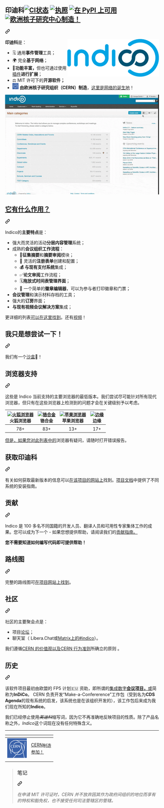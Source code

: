 <div class="Box-sc-g0xbh4-0 bJMeLZ js-snippet-clipboard-copy-unpositioned" data-hpc="true"><article class="markdown-body entry-content container-lg" itemprop="text"><div class="markdown-heading" dir="auto"><h1 tabindex="-1" class="heading-element" dir="auto"><font style="vertical-align: inherit;"><font style="vertical-align: inherit;">印迪科</font></font><a target="_blank" rel="noopener noreferrer" href="https://github.com/indico/indico/workflows/CI/badge.svg"><img src="https://github.com/indico/indico/workflows/CI/badge.svg" alt="CI状态" style="max-width: 100%;"></a> <a href="https://github.com/indico/indico/blob/master/LICENSE"><img src="https://camo.githubusercontent.com/eea8b87a995a58e48ac555e8b24ac6346062324148692197a811515f45d897cb/68747470733a2f2f696d672e736869656c64732e696f2f6769746875622f6c6963656e73652f696e6469636f2f696e6469636f2e737667" alt="执照" data-canonical-src="https://img.shields.io/github/license/indico/indico.svg" style="max-width: 100%;"></a> <a href="https://pypi.python.org/pypi/indico/" rel="nofollow"><img src="https://camo.githubusercontent.com/287a31fe7efd8ee8ddeb03a1e3c06c345dd1947bed5c4cbdef61f81076250ea8/68747470733a2f2f696d672e736869656c64732e696f2f707970692f762f696e6469636f2e737667" alt="在 PyPI 上可用" data-canonical-src="https://img.shields.io/pypi/v/indico.svg" style="max-width: 100%;"></a> <a href="https://home.cern" rel="nofollow"><img src="https://camo.githubusercontent.com/d8a3d1b52c0fb75ea15f480bc0c7de1e6141a78e13c6c2e79e7eb88bd720e333/68747470733a2f2f696d672e736869656c64732e696f2f62616467652f4345524e2d4f70656e253230536f757263652d2532333239383062392e737667" alt="欧洲核子研究中心制造！" data-canonical-src="https://img.shields.io/badge/CERN-Open%20Source-%232980b9.svg" style="max-width: 100%;"></a></h1><a id="user-content-indico----" class="anchor" aria-label="永久链接： 印迪科" href="#indico----"><svg class="octicon octicon-link" viewBox="0 0 16 16" version="1.1" width="16" height="16" aria-hidden="true"><path d="m7.775 3.275 1.25-1.25a3.5 3.5 0 1 1 4.95 4.95l-2.5 2.5a3.5 3.5 0 0 1-4.95 0 .751.751 0 0 1 .018-1.042.751.751 0 0 1 1.042-.018 1.998 1.998 0 0 0 2.83 0l2.5-2.5a2.002 2.002 0 0 0-2.83-2.83l-1.25 1.25a.751.751 0 0 1-1.042-.018.751.751 0 0 1-.018-1.042Zm-4.69 9.64a1.998 1.998 0 0 0 2.83 0l1.25-1.25a.751.751 0 0 1 1.042.018.751.751 0 0 1 .018 1.042l-1.25 1.25a3.5 3.5 0 1 1-4.95-4.95l2.5-2.5a3.5 3.5 0 0 1 4.95 0 .751.751 0 0 1-.018 1.042.751.751 0 0 1-1.042.018 1.998 1.998 0 0 0-2.83 0l-2.5 2.5a1.998 1.998 0 0 0 0 2.83Z"></path></svg></a></div>
<p dir="auto"><a target="_blank" rel="noopener noreferrer" href="https://github.com/indico/indico/raw/master/indico/web/static/images/logo_indico.png"><img src="https://github.com/indico/indico/raw/master/indico/web/static/images/logo_indico.png" align="right" width="300" style="width: 300px; max-width: 100%;"></a></p>
<p dir="auto"><strong><font style="vertical-align: inherit;"><font style="vertical-align: inherit;">印迪科</font></font></strong><font style="vertical-align: inherit;"><font style="vertical-align: inherit;">是：</font></font></p>
<ul dir="auto">
<li><font style="vertical-align: inherit;"><font style="vertical-align: inherit;">🗓 通用</font></font><strong><font style="vertical-align: inherit;"><font style="vertical-align: inherit;">事件管理</font></font></strong><font style="vertical-align: inherit;"><font style="vertical-align: inherit;">工具；</font></font></li>
<li><font style="vertical-align: inherit;"><font style="vertical-align: inherit;">🌍 完全</font></font><strong><font style="vertical-align: inherit;"><font style="vertical-align: inherit;">基于网络</font></font></strong><font style="vertical-align: inherit;"><font style="vertical-align: inherit;">；</font></font></li>
<li><font style="vertical-align: inherit;"><font style="vertical-align: inherit;">🧩</font></font><strong><font style="vertical-align: inherit;"><font style="vertical-align: inherit;">功能丰富，</font></font></strong><font style="vertical-align: inherit;"><font style="vertical-align: inherit;">但也可</font><font style="vertical-align: inherit;">通过使用</font><a href="https://docs.getindico.io/en/stable/plugins/" rel="nofollow"><font style="vertical-align: inherit;">插件</font></a></font><strong><font style="vertical-align: inherit;"><font style="vertical-align: inherit;">进行扩展</font></font></strong><font style="vertical-align: inherit;"><font style="vertical-align: inherit;">；</font></font><a href="https://docs.getindico.io/en/stable/plugins/" rel="nofollow"><font style="vertical-align: inherit;"></font></a><font style="vertical-align: inherit;"></font></li>
<li><font style="vertical-align: inherit;"><font style="vertical-align: inherit;">⚖️ </font><font style="vertical-align: inherit;">MIT 许可下的</font></font><strong><font style="vertical-align: inherit;"><font style="vertical-align: inherit;">开源软件；</font></font></strong><font style="vertical-align: inherit;"></font></li>
<li><a target="_blank" rel="noopener noreferrer nofollow" href="https://raw.githubusercontent.com/indico/assets/master/cern_badge.png"><img src="https://raw.githubusercontent.com/indico/assets/master/cern_badge.png" width="20" style="max-width: 100%;"></a> <strong><font style="vertical-align: inherit;"><font style="vertical-align: inherit;">由欧洲核子研究组织（CERN）制造</font></font></strong><font style="vertical-align: inherit;"><font style="vertical-align: inherit;">，</font></font><a href="https://home.cern/science/computing/birth-web" rel="nofollow"><font style="vertical-align: inherit;"><font style="vertical-align: inherit;">这里是网络的诞生地</font></font></a><font style="vertical-align: inherit;"><font style="vertical-align: inherit;">！</font></font></li>
</ul>
<p dir="auto"><animated-image data-catalyst=""><a target="_blank" rel="noopener noreferrer nofollow" href="https://raw.githubusercontent.com/indico/indico/master/sneakpeek.gif" data-target="animated-image.originalLink"><img src="https://raw.githubusercontent.com/indico/indico/master/sneakpeek.gif" alt="Indico 一览" style="max-width: 100%; display: inline-block;" data-target="animated-image.originalImage"></a>
      <span class="AnimatedImagePlayer" data-target="animated-image.player" hidden="">
        <a data-target="animated-image.replacedLink" class="AnimatedImagePlayer-images" href="https://raw.githubusercontent.com/indico/indico/master/sneakpeek.gif" target="_blank">
          
      
<div class="markdown-heading" dir="auto"><h2 tabindex="-1" class="heading-element" dir="auto"><font style="vertical-align: inherit;"><font style="vertical-align: inherit;">它有什么作用？</font></font></h2><a id="user-content-what-does-it-do" class="anchor" aria-label="永久链接： 它有什么作用？" href="#what-does-it-do"><svg class="octicon octicon-link" viewBox="0 0 16 16" version="1.1" width="16" height="16" aria-hidden="true"><path d="m7.775 3.275 1.25-1.25a3.5 3.5 0 1 1 4.95 4.95l-2.5 2.5a3.5 3.5 0 0 1-4.95 0 .751.751 0 0 1 .018-1.042.751.751 0 0 1 1.042-.018 1.998 1.998 0 0 0 2.83 0l2.5-2.5a2.002 2.002 0 0 0-2.83-2.83l-1.25 1.25a.751.751 0 0 1-1.042-.018.751.751 0 0 1-.018-1.042Zm-4.69 9.64a1.998 1.998 0 0 0 2.83 0l1.25-1.25a.751.751 0 0 1 1.042.018.751.751 0 0 1 .018 1.042l-1.25 1.25a3.5 3.5 0 1 1-4.95-4.95l2.5-2.5a3.5 3.5 0 0 1 4.95 0 .751.751 0 0 1-.018 1.042.751.751 0 0 1-1.042.018 1.998 1.998 0 0 0-2.83 0l-2.5 2.5a1.998 1.998 0 0 0 0 2.83Z"></path></svg></a></div>
<p dir="auto"><font style="vertical-align: inherit;"><font style="vertical-align: inherit;">Indico的</font></font><strong><font style="vertical-align: inherit;"><font style="vertical-align: inherit;">主要特点</font></font></strong><font style="vertical-align: inherit;"><font style="vertical-align: inherit;">是：</font></font></p>
<ul dir="auto">
<li><font style="vertical-align: inherit;"><font style="vertical-align: inherit;">强大而灵活的活动</font></font><strong><font style="vertical-align: inherit;"><font style="vertical-align: inherit;">分层内容管理</font></font></strong><font style="vertical-align: inherit;"><font style="vertical-align: inherit;">系统；</font></font></li>
<li><font style="vertical-align: inherit;"><font style="vertical-align: inherit;">成熟的</font></font><strong><font style="vertical-align: inherit;"><font style="vertical-align: inherit;">会议组织工作流程</font></font></strong><font style="vertical-align: inherit;"><font style="vertical-align: inherit;">：
</font></font><ul dir="auto">
<li><font style="vertical-align: inherit;"><font style="vertical-align: inherit;">📢</font></font><strong><font style="vertical-align: inherit;"><font style="vertical-align: inherit;">征集摘要</font></font></strong><font style="vertical-align: inherit;"><font style="vertical-align: inherit;">和</font></font><strong><font style="vertical-align: inherit;"><font style="vertical-align: inherit;">摘要审阅</font></font></strong><font style="vertical-align: inherit;"><font style="vertical-align: inherit;">模块；</font></font></li>
<li><font style="vertical-align: inherit;"><font style="vertical-align: inherit;">📝 灵活的</font></font><strong><font style="vertical-align: inherit;"><font style="vertical-align: inherit;">注册表单</font></font></strong><font style="vertical-align: inherit;"><font style="vertical-align: inherit;">创建和配置；</font></font></li>
<li><font style="vertical-align: inherit;"></font><strong><font style="vertical-align: inherit;"><font style="vertical-align: inherit;">💰 与现有支付系统</font></font></strong><font style="vertical-align: inherit;"><font style="vertical-align: inherit;">集成</font><font style="vertical-align: inherit;">；</font></font></li>
<li><font style="vertical-align: inherit;"><font style="vertical-align: inherit;">✅</font></font><strong><font style="vertical-align: inherit;"><font style="vertical-align: inherit;">论文审阅</font></font></strong><font style="vertical-align: inherit;"><font style="vertical-align: inherit;">工作流程；</font></font></li>
<li><font style="vertical-align: inherit;"><font style="vertical-align: inherit;">🗓</font></font><strong><font style="vertical-align: inherit;"><font style="vertical-align: inherit;">拖放式时间表管理界面</font></font></strong><font style="vertical-align: inherit;"><font style="vertical-align: inherit;">；</font></font></li>
<li><font style="vertical-align: inherit;"><font style="vertical-align: inherit;">🎫 一个简单的</font></font><strong><font style="vertical-align: inherit;"><font style="vertical-align: inherit;">徽章编辑器</font></font></strong><font style="vertical-align: inherit;"><font style="vertical-align: inherit;">，可以为参与者打印徽章和门票；</font></font></li>
</ul>
</li>
<li><font style="vertical-align: inherit;"></font><strong><font style="vertical-align: inherit;"><font style="vertical-align: inherit;">会议管理</font></font></strong><font style="vertical-align: inherit;"><font style="vertical-align: inherit;">和演示材料存档的</font><font style="vertical-align: inherit;">工具；</font></font></li>
<li><font style="vertical-align: inherit;"><font style="vertical-align: inherit;">强大的</font></font><strong><font style="vertical-align: inherit;"><font style="vertical-align: inherit;">订房</font></font></strong><font style="vertical-align: inherit;"><font style="vertical-align: inherit;">界面；</font></font></li>
<li><font style="vertical-align: inherit;"></font><strong><font style="vertical-align: inherit;"><font style="vertical-align: inherit;">与现有视频会议解决方案</font></font></strong><font style="vertical-align: inherit;"><font style="vertical-align: inherit;">集成</font><font style="vertical-align: inherit;">；</font></font></li>
</ul>
<p dir="auto"><font style="vertical-align: inherit;"><font style="vertical-align: inherit;">更详细的列表</font></font><a href="https://getindico.io/features/" rel="nofollow"><font style="vertical-align: inherit;"><font style="vertical-align: inherit;">可以在这里找到</font></font></a><font style="vertical-align: inherit;"><font style="vertical-align: inherit;">。还有</font></font><a href="https://www.youtube.com/watch?v=yo8rgg9dOcc" rel="nofollow"><font style="vertical-align: inherit;"><font style="vertical-align: inherit;">视频</font></font></a><font style="vertical-align: inherit;"><font style="vertical-align: inherit;">！</font></font></p>
<div class="markdown-heading" dir="auto"><h2 tabindex="-1" class="heading-element" dir="auto"><font style="vertical-align: inherit;"><font style="vertical-align: inherit;">我只是想尝试一下！</font></font></h2><a id="user-content-i-just-want-to-try-it-out" class="anchor" aria-label="永久链接：我只是想尝试一下！" href="#i-just-want-to-try-it-out"><svg class="octicon octicon-link" viewBox="0 0 16 16" version="1.1" width="16" height="16" aria-hidden="true"><path d="m7.775 3.275 1.25-1.25a3.5 3.5 0 1 1 4.95 4.95l-2.5 2.5a3.5 3.5 0 0 1-4.95 0 .751.751 0 0 1 .018-1.042.751.751 0 0 1 1.042-.018 1.998 1.998 0 0 0 2.83 0l2.5-2.5a2.002 2.002 0 0 0-2.83-2.83l-1.25 1.25a.751.751 0 0 1-1.042-.018.751.751 0 0 1-.018-1.042Zm-4.69 9.64a1.998 1.998 0 0 0 2.83 0l1.25-1.25a.751.751 0 0 1 1.042.018.751.751 0 0 1 .018 1.042l-1.25 1.25a3.5 3.5 0 1 1-4.95-4.95l2.5-2.5a3.5 3.5 0 0 1 4.95 0 .751.751 0 0 1-.018 1.042.751.751 0 0 1-1.042.018 1.998 1.998 0 0 0-2.83 0l-2.5 2.5a1.998 1.998 0 0 0 0 2.83Z"></path></svg></a></div>
<p dir="auto"><font style="vertical-align: inherit;"><font style="vertical-align: inherit;">我们有一个</font></font><a href="https://sandbox.getindico.io" rel="nofollow"><font style="vertical-align: inherit;"><font style="vertical-align: inherit;">沙盒</font></font></a><font style="vertical-align: inherit;"><font style="vertical-align: inherit;">🧪！</font></font></p>
<div class="markdown-heading" dir="auto"><h2 tabindex="-1" class="heading-element" dir="auto"><font style="vertical-align: inherit;"><font style="vertical-align: inherit;">浏览器支持</font></font></h2><a id="user-content-browser-support" class="anchor" aria-label="永久链接：浏览器支持" href="#browser-support"><svg class="octicon octicon-link" viewBox="0 0 16 16" version="1.1" width="16" height="16" aria-hidden="true"><path d="m7.775 3.275 1.25-1.25a3.5 3.5 0 1 1 4.95 4.95l-2.5 2.5a3.5 3.5 0 0 1-4.95 0 .751.751 0 0 1 .018-1.042.751.751 0 0 1 1.042-.018 1.998 1.998 0 0 0 2.83 0l2.5-2.5a2.002 2.002 0 0 0-2.83-2.83l-1.25 1.25a.751.751 0 0 1-1.042-.018.751.751 0 0 1-.018-1.042Zm-4.69 9.64a1.998 1.998 0 0 0 2.83 0l1.25-1.25a.751.751 0 0 1 1.042.018.751.751 0 0 1 .018 1.042l-1.25 1.25a3.5 3.5 0 1 1-4.95-4.95l2.5-2.5a3.5 3.5 0 0 1 4.95 0 .751.751 0 0 1-.018 1.042.751.751 0 0 1-1.042.018 1.998 1.998 0 0 0-2.83 0l-2.5 2.5a1.998 1.998 0 0 0 0 2.83Z"></path></svg></a></div>
<p dir="auto"><font style="vertical-align: inherit;"><font style="vertical-align: inherit;">这些是 Indico 当前支持的主要浏览器的最低版本。我们尝试尽可能针对所有现代浏览器，但只有在这些浏览器上检测到的问题才会在关键级别予以考虑。</font></font></p>

<table>
<thead>
<tr>
<th align="center"><a target="_blank" rel="noopener noreferrer nofollow" href="https://raw.githubusercontent.com/alrra/browser-logos/master/src/firefox/firefox_48x48.png"><img src="https://raw.githubusercontent.com/alrra/browser-logos/master/src/firefox/firefox_48x48.png" alt="火狐浏览器" width="24px" height="24px" style="max-width: 100%;"></a><br><font style="vertical-align: inherit;"><font style="vertical-align: inherit;">火狐浏览器</font></font></th>
<th align="center"><a target="_blank" rel="noopener noreferrer nofollow" href="https://raw.githubusercontent.com/alrra/browser-logos/master/src/chrome/chrome_48x48.png"><img src="https://raw.githubusercontent.com/alrra/browser-logos/master/src/chrome/chrome_48x48.png" alt="铬合金" width="24px" height="24px" style="max-width: 100%;"></a><br><font style="vertical-align: inherit;"><font style="vertical-align: inherit;">铬合金</font></font></th>
<th align="center"><a target="_blank" rel="noopener noreferrer nofollow" href="https://raw.githubusercontent.com/alrra/browser-logos/master/src/safari/safari_48x48.png"><img src="https://raw.githubusercontent.com/alrra/browser-logos/master/src/safari/safari_48x48.png" alt="苹果浏览器" width="24px" height="24px" style="max-width: 100%;"></a><br><font style="vertical-align: inherit;"><font style="vertical-align: inherit;">苹果浏览器</font></font></th>
<th align="center"><a target="_blank" rel="noopener noreferrer nofollow" href="https://raw.githubusercontent.com/alrra/browser-logos/master/src/edge/edge_48x48.png"><img src="https://raw.githubusercontent.com/alrra/browser-logos/master/src/edge/edge_48x48.png" alt="边缘" width="24px" height="24px" style="max-width: 100%;"></a><br><font style="vertical-align: inherit;"><font style="vertical-align: inherit;">边缘</font></font></th>
</tr>
</thead>
<tbody>
<tr>
<td align="center"><font style="vertical-align: inherit;"><font style="vertical-align: inherit;">78+</font></font></td>
<td align="center"><font style="vertical-align: inherit;"><font style="vertical-align: inherit;">83+</font></font></td>
<td align="center"><font style="vertical-align: inherit;"><font style="vertical-align: inherit;">13+</font></font></td>
<td align="center"><font style="vertical-align: inherit;"><font style="vertical-align: inherit;">17+</font></font></td>
</tr>
</tbody>
</table>
<p dir="auto"><font style="vertical-align: inherit;"></font><a href="https://browserl.ist/?q=and_chr%2084%2C%20and_ff%2068%2C%20chrome%2084%2C%20chrome%2083%2C%20chrome%2081%2C%20edge%2084%2C%20edge%2083%2C%20edge%2018%2C%20edge%2017%2C%20firefox%2079%2C%20firefox%2078%2C%20firefox%2077%2C%20firefox%2068%2C%20ios_saf%2013.4-13.5%2C%20ios_saf%2013.3%2C%20safari%2013.1%2C%20safari%2013%2C%20samsung%2011.1-11.2" rel="nofollow"><font style="vertical-align: inherit;"><font style="vertical-align: inherit;">但是，如果您对此列表中的</font></font></a><font style="vertical-align: inherit;"><font style="vertical-align: inherit;">浏览器有疑问</font><font style="vertical-align: inherit;">，请随时打开错误报告。</font></font></p>

<div class="markdown-heading" dir="auto"><h2 tabindex="-1" class="heading-element" dir="auto"><font style="vertical-align: inherit;"><font style="vertical-align: inherit;">获取印迪科</font></font></h2><a id="user-content-getting-indico" class="anchor" aria-label="永久链接：获取 Indico" href="#getting-indico"><svg class="octicon octicon-link" viewBox="0 0 16 16" version="1.1" width="16" height="16" aria-hidden="true"><path d="m7.775 3.275 1.25-1.25a3.5 3.5 0 1 1 4.95 4.95l-2.5 2.5a3.5 3.5 0 0 1-4.95 0 .751.751 0 0 1 .018-1.042.751.751 0 0 1 1.042-.018 1.998 1.998 0 0 0 2.83 0l2.5-2.5a2.002 2.002 0 0 0-2.83-2.83l-1.25 1.25a.751.751 0 0 1-1.042-.018.751.751 0 0 1-.018-1.042Zm-4.69 9.64a1.998 1.998 0 0 0 2.83 0l1.25-1.25a.751.751 0 0 1 1.042.018.751.751 0 0 1 .018 1.042l-1.25 1.25a3.5 3.5 0 1 1-4.95-4.95l2.5-2.5a3.5 3.5 0 0 1 4.95 0 .751.751 0 0 1-.018 1.042.751.751 0 0 1-1.042.018 1.998 1.998 0 0 0-2.83 0l-2.5 2.5a1.998 1.998 0 0 0 0 2.83Z"></path></svg></a></div>
<p dir="auto"><font style="vertical-align: inherit;"><font style="vertical-align: inherit;">有关如何获取最新版本的信息可以</font></font><a href="https://getindico.io/getting-started/" rel="nofollow"><font style="vertical-align: inherit;"><font style="vertical-align: inherit;">在该项目的网站上</font></font></a><font style="vertical-align: inherit;"><font style="vertical-align: inherit;">找到。</font></font><a href="https://docs.getindico.io/en/stable/installation/" rel="nofollow"><font style="vertical-align: inherit;"><font style="vertical-align: inherit;">项目文档</font></font></a><font style="vertical-align: inherit;"><font style="vertical-align: inherit;">中提供了不同系统的安装指南</font><font style="vertical-align: inherit;">。</font></font></p>
<div class="markdown-heading" dir="auto"><h2 tabindex="-1" class="heading-element" dir="auto"><font style="vertical-align: inherit;"><font style="vertical-align: inherit;">贡献</font></font></h2><a id="user-content-contributing" class="anchor" aria-label="永久链接：贡献" href="#contributing"><svg class="octicon octicon-link" viewBox="0 0 16 16" version="1.1" width="16" height="16" aria-hidden="true"><path d="m7.775 3.275 1.25-1.25a3.5 3.5 0 1 1 4.95 4.95l-2.5 2.5a3.5 3.5 0 0 1-4.95 0 .751.751 0 0 1 .018-1.042.751.751 0 0 1 1.042-.018 1.998 1.998 0 0 0 2.83 0l2.5-2.5a2.002 2.002 0 0 0-2.83-2.83l-1.25 1.25a.751.751 0 0 1-1.042-.018.751.751 0 0 1-.018-1.042Zm-4.69 9.64a1.998 1.998 0 0 0 2.83 0l1.25-1.25a.751.751 0 0 1 1.042.018.751.751 0 0 1 .018 1.042l-1.25 1.25a3.5 3.5 0 1 1-4.95-4.95l2.5-2.5a3.5 3.5 0 0 1 4.95 0 .751.751 0 0 1-.018 1.042.751.751 0 0 1-1.042.018 1.998 1.998 0 0 0-2.83 0l-2.5 2.5a1.998 1.998 0 0 0 0 2.83Z"></path></svg></a></div>
<p dir="auto"><font style="vertical-align: inherit;"><font style="vertical-align: inherit;">Indico 是 100 多名不同国籍的开发人员、翻译人员和可用性专家集体工作的成果。您可以成为下一个 -
</font><font style="vertical-align: inherit;">如果您想提供帮助，请阅读我们的</font></font><a href="https://github.com/indico/indico/blob/master/CONTRIBUTING.md"><font style="vertical-align: inherit;"><font style="vertical-align: inherit;">贡献指南。</font></font></a><font style="vertical-align: inherit;"></font></p>
<p dir="auto"><strong><font style="vertical-align: inherit;"><font style="vertical-align: inherit;">您不需要知道如何编写代码即可提供帮助！</font></font></strong></p>
<div class="markdown-heading" dir="auto"><h2 tabindex="-1" class="heading-element" dir="auto"><font style="vertical-align: inherit;"><font style="vertical-align: inherit;">路线图</font></font></h2><a id="user-content-roadmap" class="anchor" aria-label="永久链接：路线图" href="#roadmap"><svg class="octicon octicon-link" viewBox="0 0 16 16" version="1.1" width="16" height="16" aria-hidden="true"><path d="m7.775 3.275 1.25-1.25a3.5 3.5 0 1 1 4.95 4.95l-2.5 2.5a3.5 3.5 0 0 1-4.95 0 .751.751 0 0 1 .018-1.042.751.751 0 0 1 1.042-.018 1.998 1.998 0 0 0 2.83 0l2.5-2.5a2.002 2.002 0 0 0-2.83-2.83l-1.25 1.25a.751.751 0 0 1-1.042-.018.751.751 0 0 1-.018-1.042Zm-4.69 9.64a1.998 1.998 0 0 0 2.83 0l1.25-1.25a.751.751 0 0 1 1.042.018.751.751 0 0 1 .018 1.042l-1.25 1.25a3.5 3.5 0 1 1-4.95-4.95l2.5-2.5a3.5 3.5 0 0 1 4.95 0 .751.751 0 0 1-.018 1.042.751.751 0 0 1-1.042.018 1.998 1.998 0 0 0-2.83 0l-2.5 2.5a1.998 1.998 0 0 0 0 2.83Z"></path></svg></a></div>
<p dir="auto"><font style="vertical-align: inherit;"><font style="vertical-align: inherit;">完整的路线图可</font></font><a href="https://getindico.io/roadmap/" rel="nofollow"><font style="vertical-align: inherit;"><font style="vertical-align: inherit;">在项目网站上找到</font></font></a><font style="vertical-align: inherit;"><font style="vertical-align: inherit;">。</font></font></p>
<div class="markdown-heading" dir="auto"><h2 tabindex="-1" class="heading-element" dir="auto"><font style="vertical-align: inherit;"><font style="vertical-align: inherit;">社区</font></font></h2><a id="user-content-community" class="anchor" aria-label="永久链接：社区" href="#community"><svg class="octicon octicon-link" viewBox="0 0 16 16" version="1.1" width="16" height="16" aria-hidden="true"><path d="m7.775 3.275 1.25-1.25a3.5 3.5 0 1 1 4.95 4.95l-2.5 2.5a3.5 3.5 0 0 1-4.95 0 .751.751 0 0 1 .018-1.042.751.751 0 0 1 1.042-.018 1.998 1.998 0 0 0 2.83 0l2.5-2.5a2.002 2.002 0 0 0-2.83-2.83l-1.25 1.25a.751.751 0 0 1-1.042-.018.751.751 0 0 1-.018-1.042Zm-4.69 9.64a1.998 1.998 0 0 0 2.83 0l1.25-1.25a.751.751 0 0 1 1.042.018.751.751 0 0 1 .018 1.042l-1.25 1.25a3.5 3.5 0 1 1-4.95-4.95l2.5-2.5a3.5 3.5 0 0 1 4.95 0 .751.751 0 0 1-.018 1.042.751.751 0 0 1-1.042.018 1.998 1.998 0 0 0-2.83 0l-2.5 2.5a1.998 1.998 0 0 0 0 2.83Z"></path></svg></a></div>
<p dir="auto"><font style="vertical-align: inherit;"><font style="vertical-align: inherit;">社区的主要聚会点是：</font></font></p>
<ul dir="auto">
<li><font style="vertical-align: inherit;"><font style="vertical-align: inherit;">项目</font></font><a href="https://talk.getindico.io" rel="nofollow"><font style="vertical-align: inherit;"><font style="vertical-align: inherit;">论坛</font></font></a><font style="vertical-align: inherit;"><font style="vertical-align: inherit;">；</font></font></li>
<li><font style="vertical-align: inherit;"><font style="vertical-align: inherit;">聊天室（ Libera.Chat</font><font style="vertical-align: inherit;">或</font><a href="https://app.element.io/#/room/#indico:matrix.org" rel="nofollow"><font style="vertical-align: inherit;">Matrix上的</font></a></font><a href="https://web.libera.chat/gamja/?channels=#indico" rel="nofollow"><font style="vertical-align: inherit;"><font style="vertical-align: inherit;">#indico</font></font></a><font style="vertical-align: inherit;"><font style="vertical-align: inherit;">）。</font></font><a href="https://app.element.io/#/room/#indico:matrix.org" rel="nofollow"><font style="vertical-align: inherit;"></font></a><font style="vertical-align: inherit;"></font></li>
</ul>
<p dir="auto"><font style="vertical-align: inherit;"><font style="vertical-align: inherit;">我们遵循</font></font><a href="https://hr.web.cern.ch/cerns-values" rel="nofollow"><font style="vertical-align: inherit;"><font style="vertical-align: inherit;">CERN 的价值观以及</font></font></a><font style="vertical-align: inherit;"></font><a href="https://hr.web.cern.ch/codeofconduct" rel="nofollow"><font style="vertical-align: inherit;"><font style="vertical-align: inherit;">CERN 行为准则</font></font></a><font style="vertical-align: inherit;"><font style="vertical-align: inherit;">所确立的原则
</font><font style="vertical-align: inherit;">。</font></font></p>
<div class="markdown-heading" dir="auto"><h2 tabindex="-1" class="heading-element" dir="auto"><font style="vertical-align: inherit;"><font style="vertical-align: inherit;">历史</font></font></h2><a id="user-content-history" class="anchor" aria-label="永久链接：历史" href="#history"><svg class="octicon octicon-link" viewBox="0 0 16 16" version="1.1" width="16" height="16" aria-hidden="true"><path d="m7.775 3.275 1.25-1.25a3.5 3.5 0 1 1 4.95 4.95l-2.5 2.5a3.5 3.5 0 0 1-4.95 0 .751.751 0 0 1 .018-1.042.751.751 0 0 1 1.042-.018 1.998 1.998 0 0 0 2.83 0l2.5-2.5a2.002 2.002 0 0 0-2.83-2.83l-1.25 1.25a.751.751 0 0 1-1.042-.018.751.751 0 0 1-.018-1.042Zm-4.69 9.64a1.998 1.998 0 0 0 2.83 0l1.25-1.25a.751.751 0 0 1 1.042.018.751.751 0 0 1 .018 1.042l-1.25 1.25a3.5 3.5 0 1 1-4.95-4.95l2.5-2.5a3.5 3.5 0 0 1 4.95 0 .751.751 0 0 1-.018 1.042.751.751 0 0 1-1.042.018 1.998 1.998 0 0 0-2.83 0l-2.5 2.5a1.998 1.998 0 0 0 0 2.83Z"></path></svg></a></div>
<p dir="auto"><font style="vertical-align: inherit;"><font style="vertical-align: inherit;">该软件项目最初由欧盟的 FP5 计划🇪🇺 资助，即所谓的</font><a href="https://cordis.europa.eu/project/rcn/61849/factsheet/en" rel="nofollow"><font style="vertical-align: inherit;">集成</font></a><a href="https://cordis.europa.eu/project/rcn/61849/factsheet/en" rel="nofollow"><font style="vertical-align: inherit;">数字</font></a></font><a href="https://cordis.europa.eu/project/rcn/61849/factsheet/en" rel="nofollow"><strong><font style="vertical-align: inherit;"><font style="vertical-align: inherit;">会议</font></font></strong><font style="vertical-align: inherit;"></font><strong><font style="vertical-align: inherit;"><font style="vertical-align: inherit;">项目</font></font></strong><font style="vertical-align: inherit;"></font><strong><font style="vertical-align: inherit;"><font style="vertical-align: inherit;">，</font></font></strong><font style="vertical-align: inherit;"><font style="vertical-align: inherit;">或</font></font></a><font style="vertical-align: inherit;"><font style="vertical-align: inherit;">简称为</font></font><strong><font style="vertical-align: inherit;"><font style="vertical-align: inherit;">InDiCo</font></font></strong><font style="vertical-align: inherit;"><font style="vertical-align: inherit;">。 CERN 负责开发“Make-a-Confererence”工作包（受到名为</font></font><strong><font style="vertical-align: inherit;"><font style="vertical-align: inherit;">CDS Agenda</font></font></strong><font style="vertical-align: inherit;"><font style="vertical-align: inherit;">的现有系统的启发，该系统也是在该组织开发的），该工作包后来成为我们现在所知的</font></font><strong><font style="vertical-align: inherit;"><font style="vertical-align: inherit;">Indico</font></font></strong><font style="vertical-align: inherit;"><font style="vertical-align: inherit;">。</font></font></p>
<p dir="auto"><font style="vertical-align: inherit;"><font style="vertical-align: inherit;">我们已经停止使用</font></font><del><em><font style="vertical-align: inherit;"><font style="vertical-align: inherit;">英迪科</font></font></em></del><font style="vertical-align: inherit;"><font style="vertical-align: inherit;">缩写词，因为它不再准确地反映项目的性质。</font><font style="vertical-align: inherit;">除了产品名称之外，</font></font><em><font style="vertical-align: inherit;"><font style="vertical-align: inherit;">Indico</font></font></em><font style="vertical-align: inherit;"><font style="vertical-align: inherit;">这个词现在没有任何特殊含义。</font></font></p>
<hr>
<table>
<thead>
<tr>
<th></th>
<th></th>
</tr>
</thead>
<tbody>
<tr>
<td><a href="https://home.cern" rel="nofollow"><img src="https://raw.githubusercontent.com/indico/assets/master/cern_badge.png" width="64" style="max-width: 100%;"></a></td>
<td><font style="vertical-align: inherit;"></font><a href="https://home.cern" rel="nofollow"><font style="vertical-align: inherit;"><font style="vertical-align: inherit;">CERN</font></font></a><font style="vertical-align: inherit;"><font style="vertical-align: inherit;">制造</font></font><br><a href="https://careers.cern/" rel="nofollow"><font style="vertical-align: inherit;"><font style="vertical-align: inherit;">参加！</font></font></a></td>
</tr>
<tr>
<td></td>
<td></td>
</tr>
</tbody>
</table>
<blockquote>
<div class="markdown-heading" dir="auto"><h3 tabindex="-1" class="heading-element" dir="auto"><font style="vertical-align: inherit;"><font style="vertical-align: inherit;">笔记</font></font></h3><a id="user-content-note" class="anchor" aria-label="永久链接：注意" href="#note"><svg class="octicon octicon-link" viewBox="0 0 16 16" version="1.1" width="16" height="16" aria-hidden="true"><path d="m7.775 3.275 1.25-1.25a3.5 3.5 0 1 1 4.95 4.95l-2.5 2.5a3.5 3.5 0 0 1-4.95 0 .751.751 0 0 1 .018-1.042.751.751 0 0 1 1.042-.018 1.998 1.998 0 0 0 2.83 0l2.5-2.5a2.002 2.002 0 0 0-2.83-2.83l-1.25 1.25a.751.751 0 0 1-1.042-.018.751.751 0 0 1-.018-1.042Zm-4.69 9.64a1.998 1.998 0 0 0 2.83 0l1.25-1.25a.751.751 0 0 1 1.042.018.751.751 0 0 1 .018 1.042l-1.25 1.25a3.5 3.5 0 1 1-4.95-4.95l2.5-2.5a3.5 3.5 0 0 1 4.95 0 .751.751 0 0 1-.018 1.042.751.751 0 0 1-1.042.018 1.998 1.998 0 0 0-2.83 0l-2.5 2.5a1.998 1.998 0 0 0 0 2.83Z"></path></svg></a></div>
<p dir="auto"><em><font style="vertical-align: inherit;"><font style="vertical-align: inherit;">在申请 MIT 许可证时，CERN 并不放弃因其作为政府间组织的地位而享有的特权和豁免权，也不接受任何司法管辖区的管辖。</font></font></em></p>
</blockquote>
</article></div>
